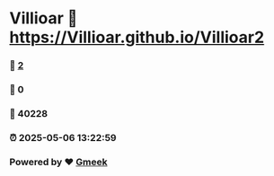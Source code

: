 # Villioar :link: https://Villioar.github.io/Villioar2 
### :page_facing_up: [2](https://Villioar.github.io/Villioar2/tag.html) 
### :speech_balloon: 0 
### :hibiscus: 40228 
### :alarm_clock: 2025-05-06 13:22:59 
### Powered by :heart: [Gmeek](https://github.com/Meekdai/Gmeek)
